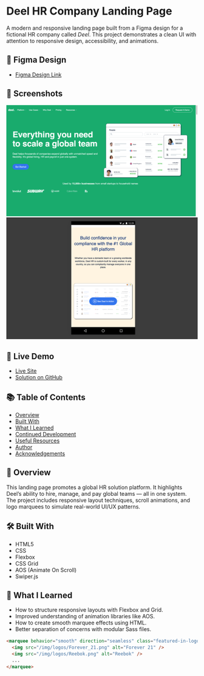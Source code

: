 # Deel HR Company Landing Page

A modern and responsive landing page built from a Figma design for a fictional HR company called _Deel_. This project demonstrates a clean UI with attention to responsive design, accessibility, and animations.

## 🔗 Figma Design

- [Figma Design Link](<https://www.figma.com/design/NMJJ0G6IdiqQhYgLIK15H6/deel-HR-Company-Landing-page-(Community)?node-id=16-2&t=ugDxFdw7Ou6KQVFc-1>)

## 📸 Screenshots

![Screenshot 1](./img/image.png)
![Screenshot 2](./img/image-2.png)

## 🚀 Live Demo

- [Live Site](https://deel-phi.vercel.app)
- [Solution on GitHub](https://github.com/Prosper-Alex01010/deel)

## 📚 Table of Contents

- [Overview](#overview)
- [Built With](#built-with)
- [What I Learned](#what-i-learned)
- [Continued Development](#continued-development)
- [Useful Resources](#useful-resources)
- [Author](#author)
- [Acknowledgements](#acknowledgements)

## 📝 Overview

This landing page promotes a global HR solution platform. It highlights Deel’s ability to hire, manage, and pay global teams — all in one system. The project includes responsive layout techniques, scroll animations, and logo marquees to simulate real-world UI/UX patterns.

## 🛠️ Built With

- HTML5
- CSS
- Flexbox
- CSS Grid
- AOS (Animate On Scroll)
- Swiper.js

## 🌱 What I Learned

- How to structure responsive layouts with Flexbox and Grid.
- Improved understanding of animation libraries like AOS.
- How to create smooth marquee effects using HTML.
- Better separation of concerns with modular Sass files.

```html
<marquee behavior="smooth" direction="seamless" class="featured-in-logos">
  <img src="/img/logos/Forever_21.png" alt="Forever 21" />
  <img src="/img/logos/Reebok.png" alt="Reebok" />
  ...
</marquee>
```
